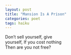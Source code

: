 ```yaml
---
layout: post
title: "Mansion Is A Prison"
categories: poet
tags: haiku
---
```


Don’t sell yourself, give<br/>
yourself, If you cost nothing<br/>
Then are you not free?
